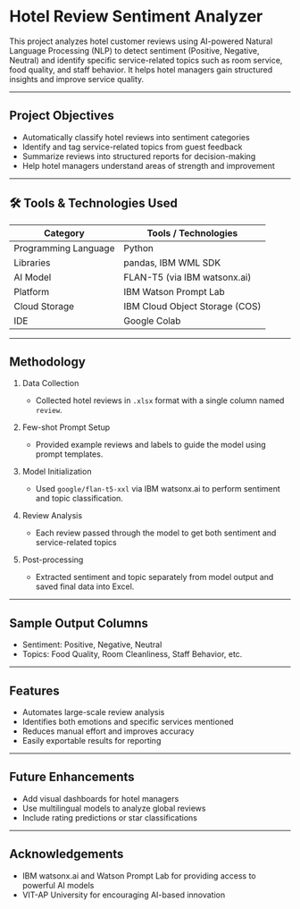 
#  Hotel Review Sentiment Analyzer

This project analyzes hotel customer reviews using AI-powered Natural Language Processing (NLP) to detect sentiment (Positive, Negative, Neutral) and identify specific service-related topics such as room service, food quality, and staff behavior. It helps hotel managers gain structured insights and improve service quality.

---

##  Project Objectives

- Automatically classify hotel reviews into sentiment categories
- Identify and tag service-related topics from guest feedback
- Summarize reviews into structured reports for decision-making
- Help hotel managers understand areas of strength and improvement

---

## 🛠 Tools & Technologies Used

| Category             | Tools / Technologies                            |
|----------------------|--------------------------------------------------|
| Programming Language | Python                                           |
| Libraries            | pandas, IBM WML SDK                              |
| AI Model             | FLAN-T5 (via IBM watsonx.ai)                     |
| Platform             | IBM Watson Prompt Lab                            |
| Cloud Storage        | IBM Cloud Object Storage (COS)                  |
| IDE                  | Google Colab                                     |

---





##  Methodology

1. Data Collection  
   - Collected hotel reviews in `.xlsx` format with a single column named `review`.

2. Few-shot Prompt Setup  
   - Provided example reviews and labels to guide the model using prompt templates.

3. Model Initialization  
   - Used `google/flan-t5-xxl` via IBM watsonx.ai to perform sentiment and topic classification.

4. Review Analysis  
   - Each review passed through the model to get both sentiment and service-related topics

5. Post-processing 
   - Extracted sentiment and topic separately from model output and saved final data into Excel.

---

##  Sample Output Columns

- Sentiment: Positive, Negative, Neutral
- Topics: Food Quality, Room Cleanliness, Staff Behavior, etc.

---

## Features

- Automates large-scale review analysis
- Identifies both emotions and specific services mentioned
- Reduces manual effort and improves accuracy
- Easily exportable results for reporting

---

##  Future Enhancements

- Add visual dashboards for hotel managers
- Use multilingual models to analyze global reviews
- Include rating predictions or star classifications

---


## Acknowledgements

- IBM watsonx.ai and Watson Prompt Lab for providing access to powerful AI models
- VIT-AP University for encouraging AI-based innovation

